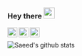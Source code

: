 ### Hey there <img src="https://media.giphy.com/media/hvRJCLFzcasrR4ia7z/giphy.gif" width="25px">
<a href="https://stackoverflow.com/users/9422637/saeed">
  <img align="left" alt="Saeed | Stackoverflow" width="22px" src="https://cdn2.iconfinder.com/data/icons/social-icons-color/512/stackoverflow-128.png" />
</a>
<a href="https://twitter.com/borzadaran">
  <img align="left" alt="Saeed | Twitter" width="22px" src="https://raw.githubusercontent.com/peterthehan/peterthehan/master/assets/twitter.svg" />
</a>
<a href="https://www.linkedin.com/in/realsaeedhassani/">
  <img align="left" alt="Saeed | LinkedIN" width="22px" src="https://raw.githubusercontent.com/peterthehan/peterthehan/master/assets/linkedin.svg" />
</a>

<br />


![Saeed's github stats](https://github-readme-stats.vercel.app/api?username=realsaeedhassani&show_icons=true&theme=dracula&hide=issues)
